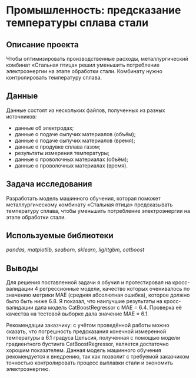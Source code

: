 # Промышленность: предсказание температуры сплава стали

## Описание проекта

Чтобы оптимизировать производственные расходы, металлургический комбинат «Стальная птица» решил уменьшить потребление электроэнергии на этапе обработки стали. Комбинату нужно контролировать температуру сплава.

## Данные

Данные состоят из нескольких файлов, полученных из разных источников:
- данные об электродах;
- данные о подаче сыпучих материалов (объём);
- данные о подаче сыпучих материалов (время);
- данные о продувке сплава газом;
- результаты измерения температуры;
- данные о проволочных материалах (объём);
- данные о проволочных материалах (время).

## Задача исследования

Разработать модель машинного обучения, которая поможет металлургическому комбинату «Стальная птица» предсказывать температуру сплава, чтобы уменьшить потребление электроэнергии на этапе обработки стали.

## Используемые библиотеки

*pandas, matplotlib, seaborn, sklearn, lightgbm, catboost*

## Выводы

Для решения поставленной задачи я обучил и протестировал на кросс-валидации 4 регрессионные модели, качество которых оченивалось по значению метрики MAE (средняя абсолютная ошибка), которое должно было быть ниже 6.8. Я показал, что наилучшие результаты на кросс-валидации дала модель CatBoostRegressor с MAE = 6.4. Проверка её качества на тестовой выборке дала значение MAE = 6.1. 

Рекомендации заказчику: с учётом проведённой работы можно сказать, что погрешность предсказания конечной измеренной температуры в 6.1 градуса Цельсия, полученная с помощью модели градиентного бустинга CatBoostRegressor, является достаточно хорошим показателем. Данная модель машинного обучения рекомендуется к внедрению, так как позволит с требуемой заказчиком точностью контролировать процесс выплавки стали и экономить электроэнергию.
